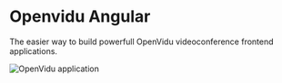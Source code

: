 # Openvidu Angular

The easier way to build powerfull OpenVidu videoconference frontend applications.

![OpenVidu application](app.gif)



